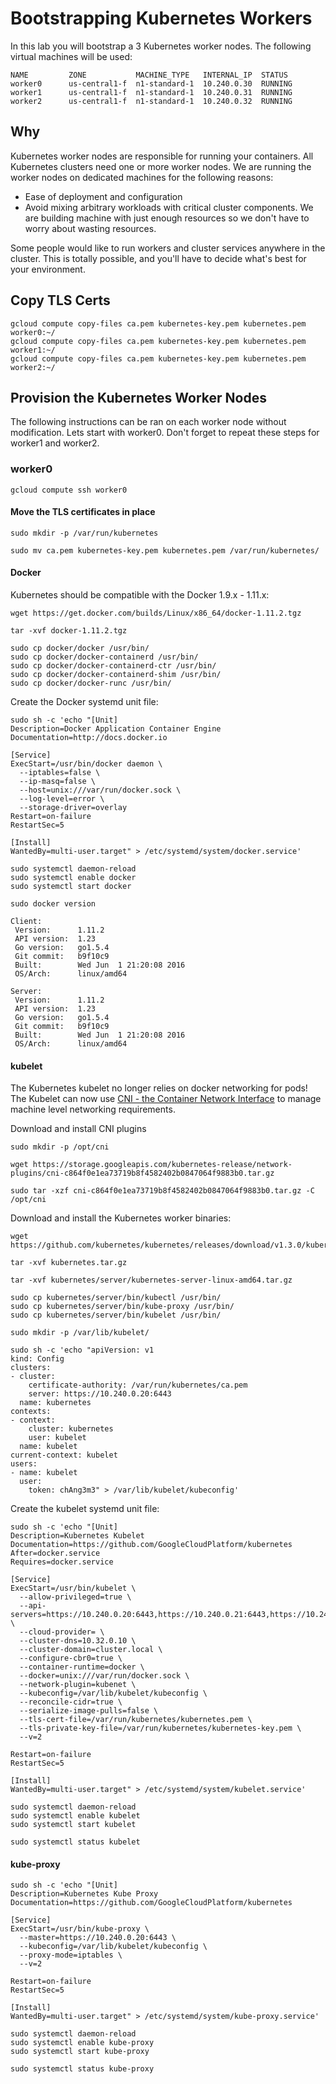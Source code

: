 # Bootstrapping Kubernetes Workers

In this lab you will bootstrap a 3 Kubernetes worker nodes. The following virtual machines will be used:

```
NAME         ZONE           MACHINE_TYPE   INTERNAL_IP  STATUS
worker0      us-central1-f  n1-standard-1  10.240.0.30  RUNNING
worker1      us-central1-f  n1-standard-1  10.240.0.31  RUNNING
worker2      us-central1-f  n1-standard-1  10.240.0.32  RUNNING
```

## Why

Kubernetes worker nodes are responsible for running your containers. All Kubernetes clusters need one or more worker nodes. We are running the worker nodes on dedicated machines for the following reasons:

* Ease of deployment and configuration
* Avoid mixing arbitrary workloads with critical cluster components. We are building machine with just enough resources so we don't have to worry about wasting resources.

Some people would like to run workers and cluster services anywhere in the cluster. This is totally possible, and you'll have to decide what's best for your environment.

## Copy TLS Certs

```
gcloud compute copy-files ca.pem kubernetes-key.pem kubernetes.pem worker0:~/
gcloud compute copy-files ca.pem kubernetes-key.pem kubernetes.pem worker1:~/
gcloud compute copy-files ca.pem kubernetes-key.pem kubernetes.pem worker2:~/
```

## Provision the Kubernetes Worker Nodes

The following instructions can be ran on each worker node without modification. Lets start with worker0. Don't forget to repeat these steps for worker1 and worker2.

### worker0

```
gcloud compute ssh worker0
```

#### Move the TLS certificates in place

```
sudo mkdir -p /var/run/kubernetes
```

```
sudo mv ca.pem kubernetes-key.pem kubernetes.pem /var/run/kubernetes/
```

#### Docker

Kubernetes should be compatible with the Docker 1.9.x - 1.11.x:

```
wget https://get.docker.com/builds/Linux/x86_64/docker-1.11.2.tgz
```

```
tar -xvf docker-1.11.2.tgz
```

```
sudo cp docker/docker /usr/bin/
sudo cp docker/docker-containerd /usr/bin/
sudo cp docker/docker-containerd-ctr /usr/bin/
sudo cp docker/docker-containerd-shim /usr/bin/
sudo cp docker/docker-runc /usr/bin/
```

Create the Docker systemd unit file:


```
sudo sh -c 'echo "[Unit]
Description=Docker Application Container Engine
Documentation=http://docs.docker.io

[Service]
ExecStart=/usr/bin/docker daemon \
  --iptables=false \
  --ip-masq=false \
  --host=unix:///var/run/docker.sock \
  --log-level=error \
  --storage-driver=overlay
Restart=on-failure
RestartSec=5

[Install]
WantedBy=multi-user.target" > /etc/systemd/system/docker.service'
```

```
sudo systemctl daemon-reload
sudo systemctl enable docker
sudo systemctl start docker
```

```
sudo docker version
```

```
Client:
 Version:      1.11.2
 API version:  1.23
 Go version:   go1.5.4
 Git commit:   b9f10c9
 Built:        Wed Jun  1 21:20:08 2016
 OS/Arch:      linux/amd64

Server:
 Version:      1.11.2
 API version:  1.23
 Go version:   go1.5.4
 Git commit:   b9f10c9
 Built:        Wed Jun  1 21:20:08 2016
 OS/Arch:      linux/amd64
```

#### kubelet

The Kubernetes kubelet no longer relies on docker networking for pods! The Kubelet can now use [CNI - the Container Network Interface](https://github.com/containernetworking/cni) to manage machine level networking requirements.

Download and install CNI plugins

```
sudo mkdir -p /opt/cni
```

```
wget https://storage.googleapis.com/kubernetes-release/network-plugins/cni-c864f0e1ea73719b8f4582402b0847064f9883b0.tar.gz
```

```
sudo tar -xzf cni-c864f0e1ea73719b8f4582402b0847064f9883b0.tar.gz -C /opt/cni
```


Download and install the Kubernetes worker binaries:

```
wget https://github.com/kubernetes/kubernetes/releases/download/v1.3.0/kubernetes.tar.gz
```

```
tar -xvf kubernetes.tar.gz
```

```
tar -xvf kubernetes/server/kubernetes-server-linux-amd64.tar.gz
```

```
sudo cp kubernetes/server/bin/kubectl /usr/bin/
sudo cp kubernetes/server/bin/kube-proxy /usr/bin/
sudo cp kubernetes/server/bin/kubelet /usr/bin/
```

```
sudo mkdir -p /var/lib/kubelet/
```

```
sudo sh -c 'echo "apiVersion: v1
kind: Config
clusters:
- cluster:
    certificate-authority: /var/run/kubernetes/ca.pem
    server: https://10.240.0.20:6443
  name: kubernetes
contexts:
- context:
    cluster: kubernetes
    user: kubelet
  name: kubelet
current-context: kubelet
users:
- name: kubelet
  user:
    token: chAng3m3" > /var/lib/kubelet/kubeconfig'
```

Create the kubelet systemd unit file:

```
sudo sh -c 'echo "[Unit]
Description=Kubernetes Kubelet
Documentation=https://github.com/GoogleCloudPlatform/kubernetes
After=docker.service
Requires=docker.service

[Service]
ExecStart=/usr/bin/kubelet \
  --allow-privileged=true \
  --api-servers=https://10.240.0.20:6443,https://10.240.0.21:6443,https://10.240.0.22:6443 \
  --cloud-provider= \
  --cluster-dns=10.32.0.10 \
  --cluster-domain=cluster.local \
  --configure-cbr0=true \
  --container-runtime=docker \
  --docker=unix:///var/run/docker.sock \
  --network-plugin=kubenet \
  --kubeconfig=/var/lib/kubelet/kubeconfig \
  --reconcile-cidr=true \
  --serialize-image-pulls=false \
  --tls-cert-file=/var/run/kubernetes/kubernetes.pem \
  --tls-private-key-file=/var/run/kubernetes/kubernetes-key.pem \
  --v=2
  
Restart=on-failure
RestartSec=5

[Install]
WantedBy=multi-user.target" > /etc/systemd/system/kubelet.service'
```

```
sudo systemctl daemon-reload
sudo systemctl enable kubelet
sudo systemctl start kubelet
```

```
sudo systemctl status kubelet
```


#### kube-proxy


```
sudo sh -c 'echo "[Unit]
Description=Kubernetes Kube Proxy
Documentation=https://github.com/GoogleCloudPlatform/kubernetes

[Service]
ExecStart=/usr/bin/kube-proxy \
  --master=https://10.240.0.20:6443 \
  --kubeconfig=/var/lib/kubelet/kubeconfig \
  --proxy-mode=iptables \
  --v=2
  
Restart=on-failure
RestartSec=5

[Install]
WantedBy=multi-user.target" > /etc/systemd/system/kube-proxy.service'
```

```
sudo systemctl daemon-reload
sudo systemctl enable kube-proxy
sudo systemctl start kube-proxy
```

```
sudo systemctl status kube-proxy
```
